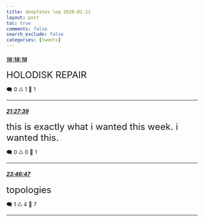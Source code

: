 ```yaml
---
title: deepfates log 2020-01-21
layout: post
toc: true
comments: false
search_exclude: false
categories: [tweets]
---
```



#### <a href = "https://twitter.com/deepfates/status/1219791364189085697">*18:18:18*</a>

<font size="5">HOLODISK REPAIR</font>



🗨️ 0 ♺ 1 🤍  1   

---
    
#### <a href = "https://twitter.com/deepfates/status/1219839015949492225">*21:27:39*</a>

<font size="5">this is exactly what i wanted this week. i wanted this.</font>



🗨️ 0 ♺ 0 🤍  1   

---
    
#### <a href = "https://twitter.com/deepfates/status/1219874027730194432">*23:46:47*</a>

<font size="5">topologies</font>



🗨️ 1 ♺ 4 🤍  7   

---
    
            

